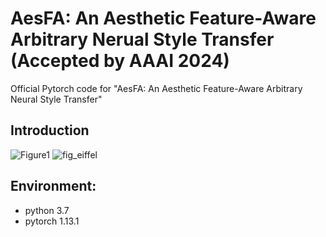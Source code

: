 # AesFA: An Aesthetic Feature-Aware Arbitrary Nerual Style Transfer (Accepted by AAAI 2024)
Official Pytorch code for "AesFA: An Aesthetic Feature-Aware Arbitrary Neural Style Transfer"

## Introduction
![Figure1](https://github.com/Sooyyoungg/AesFA/assets/43199011/e9eca171-3bc6-49fc-9677-75020c2d596d)
![fig_eiffel](https://github.com/Sooyyoungg/AesFA/assets/43199011/d50e5142-1af3-4f3b-aeb7-2430c2aa7446)



## Environment:
- python 3.7
- pytorch 1.13.1

